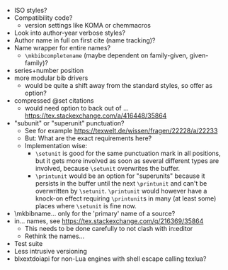 - ISO styles?
- Compatibility code?
  - version settings like KOMA or chemmacros
- Look into author-year verbose styles?
- Author name in full on first cite (name tracking)?
- Name wrapper for entire names?
  - `\mkbibcompletename` (maybe dependent on family-given, given-family)?
- series+number position
- more modular bib drivers
  - would be quite a shift away from the standard styles, so offer as option?
- compressed @set citations
  - would need option to back out of ...
  https://tex.stackexchange.com/a/416448/35864
- "subunit" or "superunit" punctuation?
  - See for example https://texwelt.de/wissen/fragen/22228/a/22233
  - But: What are the exact requirements here?
  - Implementation wise:
    - `\setunit` is good for the same punctuation mark in all positions,
      but it gets more involved as soon as several different types are involved,
      because `\setunit` overwrites the buffer.
    - `\printunit` would be an option for "superunits" because it persists in
      the buffer until the next `\printunit` and can't be overwritten by
      `\setunit`. `\printunit` would however have a knock-on effect requiring
      `\printunit`s in many (at least some) places where `\setunit` is fine now.
- \mkbibname... only for the 'primary' name of a source?
- in... names, see https://tex.stackexchange.com/q/216369/35864
  - This needs to be done carefully to not clash with in:editor
  - Rethink the names...
- Test suite
- Less intrusive versioning
- blxextdoiapi for non-Lua engines with shell escape calling texlua?
